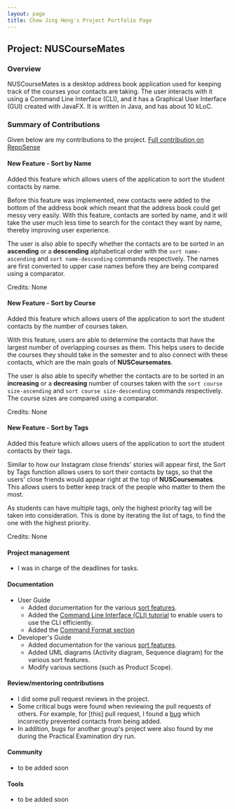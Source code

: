 ```yaml
---
layout: page
title: Chew Jing Heng's Project Portfolio Page
---
```


## Project: NUSCourseMates

### Overview
NUSCourseMates is a desktop address book application used for keeping track of the courses your contacts are taking. 
The user interacts with it using a Command Line Interface (CLI), and it has a Graphical User Interface (GUI) created with JavaFX. 
It is written in Java, and has about 10 kLoC.

### Summary of Contributions
Given below are my contributions to the project.
[Full contribution on RepoSense](https://nus-cs2103-ay2324s1.github.io/tp-dashboard/?search=chewjh1234&breakdown=true)
  
#### New Feature - Sort by Name
Added this feature which allows users of the application to sort the student contacts by name. 

Before this feature was implemented, new contacts were added to the bottom of the address book which meant that the address book could get messy very easily. With this feature, contacts are sorted by name, and it will take the user much less time to search for the contact they want by name, thereby improving user experience. 

The user is also able to specify whether the contacts are to be sorted in an **ascending** or a **descending** alphabetical order with the `sort name-ascending` and `sort name-descending` commands respectively. The names are first converted to upper case names before they are being compared using a comparator. 

Credits: None

#### New Feature - Sort by Course
Added this feature which allows users of the application to sort the student contacts by the number of courses taken. 

With this feature, users are able to determine the contacts that have the largest number of overlapping courses as them. This helps users to decide the courses they should take in the semester and to also connect with these contacts, which are the main goals of **NUSCoursemates**.  

The user is also able to specify whether the contacts are to be sorted in an **increasing** or a **decreasing** number of courses taken with the `sort course size-ascending` and `sort course size-descending` commands respectively. The course sizes are compared using a comparator. 

Credits: None

#### New Feature - Sort by Tags
Added this feature which allows users of the application to sort the student contacts by their tags.

Similar to how our Instagram close friends' stories will appear first, the Sort by Tags function allows users to sort their contacts by tags, so that the users' close friends would appear right at the top of **NUSCoursemates**. This allows users to better keep track of the people who matter to them the most.

As students can have multiple tags, only the highest priority tag will be taken into consideration. This is done by iterating the list of tags, to find the one with the highest priority. 

Credits: None

#### Project management
* I was in charge of the deadlines for tasks. 

#### Documentation
* User Guide
  * Added documentation for the various [sort features](https://ay2324s1-cs2103t-t17-4.github.io/tp/UserGuide.html#sorting-by-tags-sort-tags). 
  * Added the [Command Line Interface (CLI) tutorial](https://ay2324s1-cs2103t-t17-4.github.io/tp/UserGuide.html#using-the-command-line-interface-cli) to enable users to use the CLI efficiently. 
  * Added the [Command Format section](https://ay2324s1-cs2103t-t17-4.github.io/tp/UserGuide.html#command-format)
* Developer's Guide
  * Added documentation for the various [sort features](https://ay2324s1-cs2103t-t17-4.github.io/tp/DeveloperGuide.html#45-sort-feature). 
  * Added UML diagrams (Activity diagram, Sequence diagram) for the various sort features.
  * Modify various sections (such as Product Scope). 

#### Review/mentoring contributions
* I did some pull request reviews in the project. 
* Some critical bugs were found when reviewing the pull requests of others. For example, for [this] pull request, I found a [bug](https://github.com/AY2324S1-CS2103T-T17-4/tp/pull/107#pullrequestreview-1691405863) which incorrectly prevented contacts from being added.
* In addition, bugs for another group's project were also found by me during the Practical Examination dry run. 

#### Community
* to be added soon

#### Tools
* to be added soon
